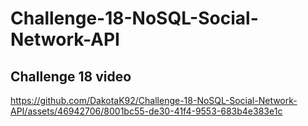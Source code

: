 # Challenge-18-NoSQL-Social-Network-API

## Challenge 18 video
https://github.com/DakotaK92/Challenge-18-NoSQL-Social-Network-API/assets/46942706/8001bc55-de30-41f4-9553-683b4e383e1c
